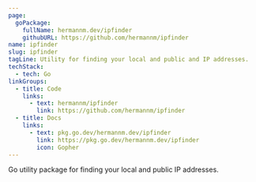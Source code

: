 ```yaml
---
page:
  goPackage:
    fullName: hermannm.dev/ipfinder
    githubURL: https://github.com/hermannm/ipfinder
name: ipfinder
slug: ipfinder
tagLine: Utility for finding your local and public and IP addresses.
techStack:
  - tech: Go
linkGroups:
  - title: Code
    links:
      - text: hermannm/ipfinder
        link: https://github.com/hermannm/ipfinder
  - title: Docs
    links:
      - text: pkg.go.dev/hermannm.dev/ipfinder
        link: https://pkg.go.dev/hermannm.dev/ipfinder
        icon: Gopher
---
```


Go utility package for finding your local and public IP addresses.
